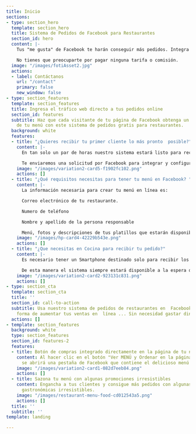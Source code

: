 ```yaml
---
title: Inicio
sections:
- type: section_hero
  template: section_hero
  title: Sistema de Pedidos de Facebook para Restaurantes
  section_id: hero
  content: |-
    Tus "me gusta" de Facebook te harán conseguir más pedidos. Integra nuestro sistema de pedidos gratuito directamente con Facebook.

    No tienes que preocuparte por pagar ninguna tarifa o comisión.
  image: "/images/fotiAsset2.jpg"
  actions:
  - label: Contáctanos
    url: "/contact"
    primary: false
    new_window: false
- type: section_features
  template: section_features
  title: Ingresa el tráfico web directo a tus pedidos online
  section_id: features
  subtitle: Haz que cada visitante de tu página de Facebook obtenga un delicioso platillo
    de tu menú con este sistema de pedidos gratis para restaurantes.
  background: white
  features:
  - title: "¿Quieres recibir tu primer cliente lo más pronto  posible?"
    content: |-
      En tan solo un par de horas nuestro sistema estará listo para recibir pedidos mediante Facebook.

      Te enviaremos una solicitud por Facebook para integrar y configurar el menú de tu restaurante, el administrador de la pagina debe aceptarla para continuar con la integración.
    image: "/images/variation2-card5-f1902fc102.png"
    actions: []
  - title: "¿Qué requisitos necesitas para tener tu menú en Facebook? "
    content: |-
      La información necesaria para crear tu menú en línea es:

      Correo electrónico de tu restaurante.

      Numero de teléfono

      Nombre y apellido de la persona responsable

      Menú, fotos y descripciones de tus platillos que estarán disponibles en el menú de Facebook.
    image: "/images/hp-card4-42229b543e.png"
    actions: []
  - title: "¿Que necesitas en Cocina para recibir tu pedido?"
    content: |-
      Es necesario tener un Smartphone destinado solo para recibir los pedidos realizados.

      De esta manera el sistema siempre estará disponible a la espera de una orden.
    image: "/images/variation2-card2-923131c831.png"
    actions: []
- type: section_cta
  template: section_cta
  title: ''
  section_id: call-to-action
  subtitle: Usa nuestro sistema de pedidos de restaurantes en  Facebook como una nueva
    forma de aumentar tus ventas en  línea ... Sin necesidad gastar dinero.
  actions: []
- template: section_features
  background: white
  type: section_features
  section_id: features-2
  features:
  - title: Botón de compras integrado directamente en la página de tu negocio.
    content: Al hacer clic en el botón "Ver MENÚ y Ordenar en la página de tu restaurante,
      se abrirá una pestaña de Facebook que contiene el delicioso menú de tu restaurante.
    image: "/images/variation2-card1-082d7eeb84.png"
    actions: []
  - title: Sazona tu menú con algunas promociones irresistibles
    content: Engancha a tus clientes y consigue más pedidos con algunas promociones
      gastronómicas irresistibles.
    image: "/images/restaurant-menu-food-cd012543a5.png"
    actions: []
  title: ''
  subtitle: ''
template: landing

---
```

